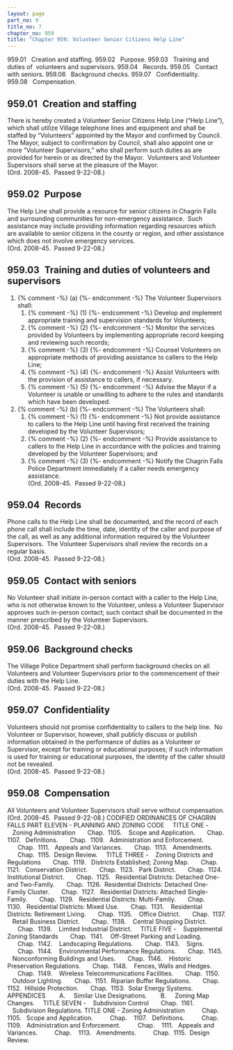 ```yaml
---
layout: page
part_no: 9
title_no: 7
chapter_no: 959
title: "Chapter 959: Volunteer Senior Citizens Help Line"
---
```


959.01   Creation and staffing.
959.02   Purpose.
959.03   Training and duties of  volunteers and supervisors.
959.04   Records.
959.05   Contact with seniors.
959.06   Background checks.
959.07   Confidentiality.
959.08   Compensation.

## 959.01   Creation and staffing

There is hereby created a Volunteer Senior Citizens Help Line (“Help Line”),
which shall utilize Village telephone lines and equipment and shall be staffed
by “Volunteers” appointed by the Mayor and confirmed by Council.  The Mayor,
subject to confirmation by Council, shall also appoint one or more “Volunteer
Supervisors,” who shall perform such duties as are provided for herein or as
directed by the Mayor.  Volunteers and Volunteer Supervisors shall serve at the
pleasure of the Mayor.   
(Ord. 2008-45.  Passed 9-22-08.)

## 959.02   Purpose

The Help Line shall provide a resource for senior citizens in Chagrin Falls
and surrounding communities for non-emergency assistance.  Such assistance may
include providing information regarding resources which are available to senior
citizens in the county or region, and other assistance which does not involve
emergency services.  
(Ord. 2008-45.  Passed 9-22-08.)

## 959.03   Training and duties of volunteers and supervisors

<p class="Markdown-list--a-1-A"></p>

1. {% comment -%} (a) {%- endcomment -%} The Volunteer Supervisors shall:
    1. {% comment -%} (1) {%- endcomment -%} Develop and implement appropriate training and supervision
standards for Volunteers;
    2. {% comment -%} (2) {%- endcomment -%} Monitor the services provided by Volunteers by implementing
appropriate record keeping and reviewing such records;
    3. {% comment -%} (3) {%- endcomment -%} Counsel Volunteers on appropriate methods of providing assistance
to callers to the Help Line;
    4. {% comment -%} (4) {%- endcomment -%} Assist Volunteers with the provision of assistance to callers, if
necessary.
    5. {% comment -%} (5) {%- endcomment -%} Advise the Mayor if a Volunteer is unable or unwilling to adhere to
the rules and standards which have been developed.
2. {% comment -%} (b) {%- endcomment -%} The Volunteers shall:
    1. {% comment -%} (1) {%- endcomment -%} Not provide assistance to callers to the Help Line until having
first received the training developed by the Volunteer Supervisors;
    2. {% comment -%} (2) {%- endcomment -%} Provide assistance to callers to the Help Line in accordance with
the policies and training developed by the Volunteer Supervisors; and
    3. {% comment -%} (3) {%- endcomment -%} Notify the Chagrin Falls Police Department immediately if a caller
needs emergency assistance.  
(Ord. 2008-45.  Passed 9-22-08.)

## 959.04   Records

Phone calls to the Help Line shall be documented, and the record of each
phone call shall include the time, date, identity of the caller and purpose of
the call, as well as any additional information required by the Volunteer
Supervisors.  The Volunteer Supervisors shall review the records on a regular
basis.   
(Ord. 2008-45.  Passed 9-22-08.)

## 959.05   Contact with seniors

No Volunteer shall initiate in-person contact with a caller to the Help
Line, who is not otherwise known to the Volunteer, unless a Volunteer
Supervisor approves such in-person contact; such contact shall be documented in
the manner prescribed by the Volunteer Supervisors.  
(Ord. 2008-45.  Passed 9-22-08.)

## 959.06   Background checks

The Village Police Department shall perform background checks on all
Volunteers and Volunteer Supervisors prior to the commencement of their duties
with the Help Line.  
(Ord. 2008-45.  Passed 9-22-08.)

## 959.07   Confidentiality

Volunteers should not promise confidentiality to callers to the help line. 
No Volunteer or Supervisor, however, shall publicly discuss or publish
information obtained in the performance of duties as a Volunteer or Supervisor,
except for training or educational purposes; if such information is used for
training or educational purposes, the identity of the caller should not be
revealed.   
(Ord. 2008-45.  Passed 9-22-08.)

## 959.08   Compensation

All Volunteers and Volunteer Supervisors shall serve without compensation.  
(Ord. 2008-45.  Passed 9-22-08.)
CODIFIED ORDINANCES OF CHAGRIN FALLS
PART ELEVEN - PLANNING AND ZONING CODE
   
TITLE ONE -    Zoning Administration
      Chap. 
1105.    Scope and Application.
      Chap. 
1107.   Definitions.
      Chap. 
1109.   Administration and Enforcement.
      Chap. 
1111.   Appeals and Variances.
      Chap. 
1113.   Amendments.
      Chap. 
1115.  Design Review.
   
TITLE THREE -    Zoning Districts and Regulations
      Chap. 
1119.   Districts Established; Zoning Map.
      Chap. 
1121.   Conservation District.
      Chap. 
1123.   Park District.
      Chap. 
1124.  Institutional District.
      Chap. 
1125.   Residential Districts: Detached One- and Two-Family.
      Chap. 
1126.  Residential Districts: Detached One-Family Cluster.
      Chap. 
1127.   Residential Districts: Attached Single-Family.
      Chap. 
1129.   Residential Districts: Multi-Family.
      Chap. 
1130.   Residential Districts: Mixed Use.
      Chap. 
1131.    Residential Districts: Retirement Living.
      Chap. 
1135.    Office District.
      Chap. 
1137.    Retail Business District.
      Chap. 
1138.    Central Shopping District.
      Chap. 
1139.    Limited Industrial District.
   
TITLE FIVE -    Supplemental Zoning Standards
      Chap. 
1141.    Off-Street Parking and Loading.
      Chap. 
1142.    Landscaping Regulations.
      Chap. 
1143.    Signs.
      Chap. 
1144.    Environmental Performance Regulations.
      Chap. 
1145.    Nonconforming Buildings and Uses.
      Chap. 
1146.    Historic Preservation Regulations.
      Chap. 
1148.    Fences, Walls and Hedges.
      Chap. 
1149.    Wireless Telecommunications Facilities.
      Chap. 
1150.    Outdoor Lighting.
      Chap. 
1151.  Riparian Buffer Regulations.
      Chap. 
1152.  Hillside Protection.
      Chap. 
1153.  Solar Energy Systems.
   
APPENDICES
      
A.     Similar Use Designations.
      
B.     Zoning Map Changes.
   
TITLE SEVEN -    Subdivision Control
      Chap. 
1161.    Subdivision Regulations.
TITLE ONE - Zoning Administration
         Chap.   
1105.   Scope and Application.
         Chap.   
1107.   Definitions.
         Chap.   
1109.   Administration and Enforcement.
         Chap.   
1111.   Appeals and Variances.
         Chap.   
1113.   Amendments.
         Chap. 
1115.  Design Review.
